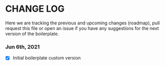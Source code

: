 # CHANGE LOG

Here we are tracking the previous and upcoming changes (roadmap), pull request this file or open an issue if you have any suggestions for the next version of the boilerplate.

### Jun 6th, 2021
- [x] Initial boilerplate custom version

